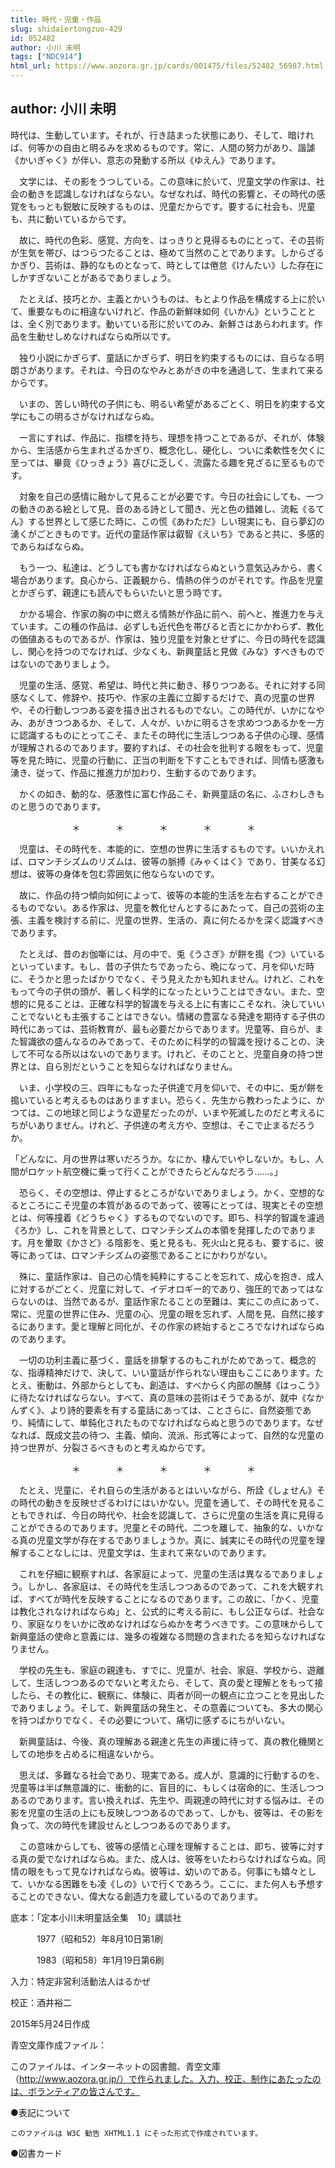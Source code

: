```yaml
---
title: 時代・児童・作品
slug: shidaiertongzuo-429
id: 052482
author: 小川 未明
tags: ["NDC914"]
html_url: https://www.aozora.gr.jp/cards/001475/files/52482_56987.html
---
```


## author: 小川 未明

時代は、生動しています。それが、行き詰まった状態にあり、そして、暗ければ、何等かの自由と明るみを求めるものです。常に、人間の努力があり、諧謔《かいぎゃく》が伴い、意志の発動する所以《ゆえん》であります。

　文学には、その影をうつしている。この意味に於いて、児童文学の作家は、社会の動きを認識しなければならない。なぜなれば、時代の影響と、その時代の感覚をもっとも鋭敏に反映するものは、児童だからです。要するに社会も、児童も、共に動いているからです。

　故に、時代の色彩、感覚、方向を、はっきりと見得るものにとって、その芸術が生気を帯び、はつらつたることは、極めて当然のことであります。しからざるかぎり、芸術は、静的なものとなって、時としては倦怠《けんたい》した存在にしかすぎないことがあるでありましょう。

　たとえば、技巧とか、主義とかいうものは、もとより作品を構成する上に於いて、重要なものに相違ないけれど、作品の新鮮味如何《いかん》ということとは、全く別であります。動いている形に於いてのみ、新鮮さはあらわれます。作品を生動せしめなければならぬ所以です。

　独り小説にかぎらず、童話にかぎらず、明日を約束するものには、自らなる明朗さがあります。それは、今日のなやみとあがきの中を通過して、生まれて来るからです。

　いまの、苦しい時代の子供にも、明るい希望があるごとく、明日を約束する文学にもこの明るさがなければならぬ。

　一言にすれば、作品に、指標を持ち、理想を持つことであるが、それが、体験から、生活感から生まれざるかぎり、概念化し、硬化し、ついに柔軟性を欠くに至っては、畢竟《ひっきょう》喜びに乏しく、流露たる趣を見ざるに至るものです。

　対象を自己の感情に融かして見ることが必要です。今日の社会にしても、一つの動きのある絵として見、音のある詩として聞き、光と色の錯雑し、流転《るてん》する世界として感じた時に、この慌《あわただ》しい現実にも、自ら夢幻の湧くがごときものです。近代の童話作家は叡智《えいち》であると共に、多感的であらねばならぬ。

　もう一つ、私達は、どうしても書かなければならぬという意気込みから、書く場合があります。良心から、正義観から、情熱の伴うのがそれです。作品を児童とかぎらず、親達にも読んでもらいたいと思う時です。

　かかる場合、作家の胸の中に燃える情熱が作品に前へ、前へと、推進力を与えています。この種の作品は、必ずしも近代色を帯びると否とにかかわらず、教化の価値あるものであるが、作家は、独り児童を対象とせずに、今日の時代を認識し、関心を持つのでなければ、少なくも、新興童話と見做《みな》すべきものではないのでありましょう。

　児童の生活、感覚、希望は、時代と共に動き、移りつつある。それに対する同感なくして、修辞や、技巧や、作家の主義に立脚するだけで、真の児童の世界や、その行動しつつある姿を描き出されるものでない。この時代が、いかになやみ、あがきつつあるか、そして、人々が、いかに明るさを求めつつあるかを一方に認識するものにとってこそ、またその時代に生活しつつある子供の心理、感情が理解されるのであります。要約すれば、その社会を批判する眼をもって、児童等を見た時に、児童の行動に、正当の判断を下すこともできれば、同情も感激も湧き、従って、作品に推進力が加わり、生動するのであります。

　かくの如き、動的な、感激性に富む作品こそ、新興童話の名に、ふさわしきものと思うのであります。

　　　　　　　＊　　　　＊　　　　＊　　　　＊　　　　＊

　児童は、その時代を、本能的に、空想の世界に生活するものです。いいかえれば、ロマンチシズムのリズムは、彼等の脈搏《みゃくはく》であり、甘美なる幻想は、彼等の身体を包む雰囲気に他ならないのです。

　故に、作品の持つ傾向如何によって、彼等の本能的生活を左右することができるものでない。ある作家は、児童を教化せんとするにあたって、自己の芸術の主張、主義を検討する前に、児童の世界、生活の、真に何たるかを深く認識すべきであります。

　たとえば、昔のお伽噺には、月の中で、兎《うさぎ》が餅を搗《つ》いているといっています。もし、昔の子供たちであったら、晩になって、月を仰いだ時に、そうかと思ったばかりでなく、そう見えたかも知れません。けれど、これをもって今の子供の頭が、著しく科学的になったということはできない。また、空想的に見ることは、正確な科学的智識を与える上に有害にこそなれ、決していいことでないとも主張することはできない。情緒の豊富なる発達を期待する子供の時代にあっては、芸術教育が、最も必要だからであります。児童等、自らが、また智識欲の盛んなるのみであって、そのために科学的の智識を授けることの、決して不可なる所以はないのであります。けれど、そのことと、児童自身の持つ世界とは、自ら別だということを知らなければなりません。

　いま、小学校の三、四年にもなった子供達で月を仰いで、その中に、兎が餅を搗いていると考えるものはありますまい。恐らく、先生から教わったように、かつては、この地球と同じような遊星だったのが、いまや死滅したのだと考えるにちがいありません。けれど、子供達の考え方や、空想は、そこで止まるだろうか。

「どんなに、月の世界は寒いだろうか。なにか、棲んでいやしないか。もし、人間がロケット航空機に乗って行くことができたらどんなだろう……。」

　恐らく、その空想は、停止するところがないでありましょう。かく、空想的なるところにこそ児童の本質があるのであって、彼等にとっては、現実とその空想とは、何等撞着《どうちゃく》するものでないのです。即ち、科学的智識を濾過《ろか》し、これを背景として、ロマンチシズムの本領を発揮したのであります。月を暈取《かさど》る陰影を、兎と見るも、死火山と見るも、要するに、彼等にあっては、ロマンチシズムの姿態であることにかわりがない。

　殊に、童話作家は、自己の心情を純粋にすることを忘れて、成心を抱き、成人に対するがごとく、児童に対して、イデオロギー的であり、強圧的であってはならないのは、当然であるが、童話作家たることの至難は、実にこの点にあって、常に、児童の世界に住み、児童の心、児童の眼を忘れず、人間を見、自然に接するにあります。愛と理解と同化が、その作家の終始するところでなければならぬのであります。

　一切の功利主義に基づく、童話を排撃するのもこれがためであって、概念的な、指導精神だけで、決して、いい童話が作られない理由もここにあります。たとえ、衝動は、外部からとしても、創造は、すべからく内部の醗酵《はっこう》に待たなければならない。すべて、真の意味の芸術はそうであるが、就中《なかんずく》、より詩的要素を有する童話にあっては、ことさらに、自然姿態であり、純情にして、単鈍化されたものでなければならぬと思うのであります。なぜなれば、既成文芸の待つ、主義、傾向、流派、形式等によって、自然的な児童の持つ世界が、分裂さるべきものと考えぬからです。

　　　　　　　＊　　　　＊　　　　＊　　　　＊　　　　＊

　たとえ、児童に、それ自らの生活があるとはいいながら、所詮《しょせん》その時代の動きを反映せざるわけにはいかない。児童を通して、その時代を見ることもできれば、今日の時代や、社会を認識して、さらに児童の生活を真に見得ることができるのであります。児童とその時代、二つを離して、抽象的な、いかなる真の児童文学が存在するでありましょうか。真に、誠実にその時代の児童を理解することなしには、児童文学は、生まれて来ないのであります。

　これを仔細に観察すれば、各家庭によって、児童の生活は異なるでありましょう。しかし、各家庭は、その時代を生活しつつあるのであって、これを大観すれば、すべてが時代を反映することになるのであります。この故に、「かく、児童は教化されなければならぬ」と、公式的に考える前に、もし公正ならば、社会なり、家庭なりをいかに改めなければならぬかを考うべきです。この意味からして新興童話の使命と意義には、幾多の複雑なる問題の含まれたるを知らなければなりません。

　学校の先生も、家庭の親達も、すでに、児童が、社会、家庭、学校から、遊離して、生活しつつあるのでないと考えたら、そして、真の愛と理解とをもって接したら、その教化に、観察に、体験に、両者が同一の観点に立つことを見出したでありましょう。そして、新興童話の発生と、その意義についても、多大の関心を持つばかりでなく、その必要について、痛切に感ずるにちがいない。

　新興童話は、今後、真の理解ある親達と先生の声援に待って、真の教化機関としての地歩を占めるに相違ないから。

　思えば、多難なる社会であり、現実である。成人が、意識的に行動するのを、児童等は半ば無意識的に、衝動的に、盲目的に、もしくは宿命的に、生活しつつあるのであります。言い換えれば、先生や、両親達の時代に対する悩みは、その影を児童の生活の上にも反映しつつあるのであって、しかも、彼等は、その影を負って、次の時代を建設せんとしつつあるのであります。

　この意味からしても、彼等の感情と心理を理解することは、即ち、彼等に対する真の愛でなければならぬ。また、成人は、彼等をいたわらなければならぬ。同情の眼をもって見なければならぬ。彼等は、幼いのである。何事にも嬉々として、いかなる困難をも凌《しの》いで行くであろう。ここに、また何人も予想することのできない、偉大なる創造力を蔵しているのであります。













底本：「定本小川未明童話全集　10」講談社

　　　1977（昭和52）年8月10日第1刷

　　　1983（昭和58）年1月19日第6刷

入力：特定非営利活動法人はるかぜ

校正：酒井裕二

2015年5月24日作成

青空文庫作成ファイル：

このファイルは、インターネットの図書館、青空文庫（http://www.aozora.gr.jp/）で作られました。入力、校正、制作にあたったのは、ボランティアの皆さんです。











●表記について


	このファイルは W3C 勧告 XHTML1.1 にそった形式で作成されています。







●図書カード